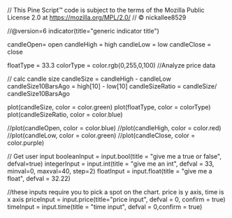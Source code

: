 // This Pine Script™ code is subject to the terms of the Mozilla Public License 2.0 at https://mozilla.org/MPL/2.0/
// © nickallee8529

//@version=6
indicator(title="generic indicator title")

candleOpen= open
candleHigh = high
candleLow = low
candleClose = close
  
floatType = 33.3
colorType = color.rgb(0,255,0,100)
//Analyze price data

// calc candle size
candleSize = candleHigh - candleLow
candleSize10BarsAgo = high[10] - low[10]
candleSizeRatio = candleSize/ candleSize10BarsAgo

plot(candleSize, color = color.green)
plot(floatType, color = colorType)
plot(candleSizeRatio, color = color.blue)

//plot(candleOpen, color = color.blue)
//plot(candleHigh, color = color.red)
//plot(candleLow, color = color.green)
//plot(candleClose, color = color.purple)


// Get user input
booleanInput = input.bool(title = "give me a true or false", defval=true)
integerInput = input.int(title = "give me an int", defval = 33, minval=0, maxval=40, step=2)
floatInput = input.float(title = "give me a float", defval = 32.22)

//these inputs require you to pick a spot on the chart. price is y axis, time is x axis
priceInput = input.price(title="price input", defval = 0, confirm = true)
timeInput = input.time(title = "time input", defval = 0,confirm = true)
